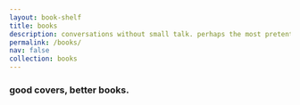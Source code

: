 ```yaml
---
layout: book-shelf
title: books
description: conversations without small talk. perhaps the most pretentious page.
permalink: /books/
nav: false
collection: books
---
```


### good covers, better books.
